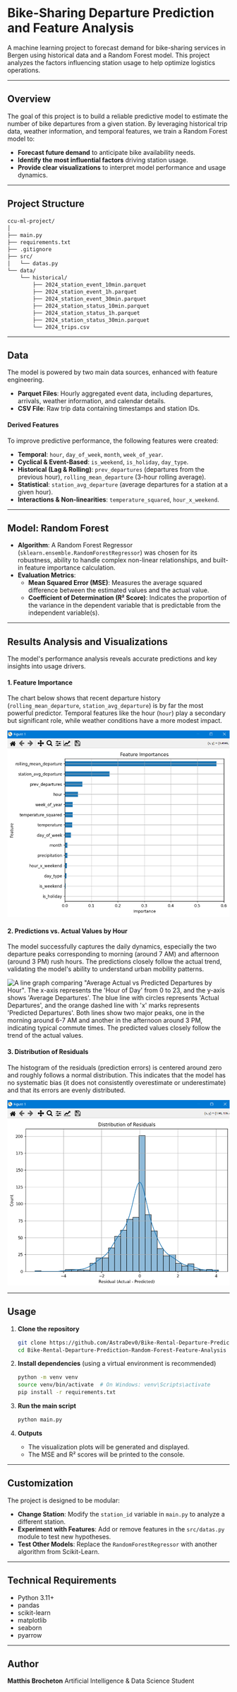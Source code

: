 # Bike-Sharing Departure Prediction and Feature Analysis

A machine learning project to forecast demand for bike-sharing services in Bergen using historical data and a Random Forest model. This project analyzes the factors influencing station usage to help optimize logistics operations.

---

## Overview

The goal of this project is to build a reliable predictive model to estimate the number of bike departures from a given station. By leveraging historical trip data, weather information, and temporal features, we train a Random Forest model to:
*   **Forecast future demand** to anticipate bike availability needs.
*   **Identify the most influential factors** driving station usage.
*   **Provide clear visualizations** to interpret model performance and usage dynamics.

---

## Project Structure

```
ccu-ml-project/
│
├── main.py
├── requirements.txt
├── .gitignore
├── src/
│   └── datas.py
└── data/
    └── historical/
        ├── 2024_station_event_10min.parquet
        ├── 2024_station_event_1h.parquet
        ├── 2024_station_event_30min.parquet
        ├── 2024_station_status_10min.parquet
        ├── 2024_station_status_1h.parquet
        ├── 2024_station_status_30min.parquet
        └── 2024_trips.csv
```

---

## Data

The model is powered by two main data sources, enhanced with feature engineering.

*   **Parquet Files**: Hourly aggregated event data, including departures, arrivals, weather information, and calendar details.
*   **CSV File**: Raw trip data containing timestamps and station IDs.

#### **Derived Features**

To improve predictive performance, the following features were created:

*   **Temporal**: `hour`, `day_of_week`, `month`, `week_of_year`.
*   **Cyclical & Event-Based**: `is_weekend`, `is_holiday`, `day_type`.
*   **Historical (Lag & Rolling)**: `prev_departures` (departures from the previous hour), `rolling_mean_departure` (3-hour rolling average).
*   **Statistical**: `station_avg_departure` (average departures for a station at a given hour).
*   **Interactions & Non-linearities**: `temperature_squared`, `hour_x_weekend`.

---

## Model: Random Forest

*   **Algorithm**: A Random Forest Regressor (`sklearn.ensemble.RandomForestRegressor`) was chosen for its robustness, ability to handle complex non-linear relationships, and built-in feature importance calculation.
*   **Evaluation Metrics**:
    *   **Mean Squared Error (MSE)**: Measures the average squared difference between the estimated values and the actual value.
    *   **Coefficient of Determination (R² Score)**: Indicates the proportion of the variance in the dependent variable that is predictable from the independent variable(s).

---

## Results Analysis and Visualizations

The model's performance analysis reveals accurate predictions and key insights into usage drivers.

#### 1. **Feature Importance**
The chart below shows that recent departure history (`rolling_mean_departure`, `station_avg_departure`) is by far the most powerful predictor. Temporal features like the hour (`hour`) play a secondary but significant role, while weather conditions have a more modest impact.

![A horizontal bar chart showing "Feature Importances". The most important feature is 'rolling_mean_departure' with an importance of over 0.5. This is followed by 'station_avg_departure', and 'prev_departures'. Other features like 'hour', 'week_of_year', and various temperature and date-related features have significantly lower importance.](https://github.com/AstraDev0/Bike-Rental-Departure-Prediction-Random-Forest-Feature-Analysis/raw/main/images/user_image_1.png)

#### 2. **Predictions vs. Actual Values by Hour**
The model successfully captures the daily dynamics, especially the two departure peaks corresponding to morning (around 7 AM) and afternoon (around 3 PM) rush hours. The predictions closely follow the actual trend, validating the model's ability to understand urban mobility patterns.

![A line graph comparing "Average Actual vs Predicted Departures by Hour". The x-axis represents the 'Hour of Day' from 0 to 23, and the y-axis shows 'Average Departures'. The blue line with circles represents 'Actual Departures', and the orange dashed line with 'x' marks represents 'Predicted Departures'. Both lines show two major peaks, one in the morning around 6-7 AM and another in the afternoon around 3 PM, indicating typical commute times. The predicted values closely follow the trend of the actual values.](https://github.com/AstraDev0/Bike-Rental-Departure-Prediction-Random-Forest-Feature-Analysis/raw/main/images/user_image_2.png)

#### 3. **Distribution of Residuals**
The histogram of the residuals (prediction errors) is centered around zero and roughly follows a normal distribution. This indicates that the model has no systematic bias (it does not consistently overestimate or underestimate) and that its errors are evenly distributed.

![A histogram with a density curve showing the "Distribution of Residuals". The x-axis is 'Residual (Actual - Predicted)' and the y-axis is 'Count'. The distribution is roughly bell-shaped and centered around 0, indicating that the model's errors are somewhat normally distributed with a slight tendency to underestimate (a peak just to the left of zero). Most residuals fall between -2 and 2.](https://github.com/AstraDev0/Bike-Rental-Departure-Prediction-Random-Forest-Feature-Analysis/raw/main/images/user_image_3.png)

---

## Usage

1.  **Clone the repository**
    ```bash
    git clone https://github.com/AstraDev0/Bike-Rental-Departure-Prediction-Random-Forest-Feature-Analysis
    cd Bike-Rental-Departure-Prediction-Random-Forest-Feature-Analysis
    ```

2.  **Install dependencies** (using a virtual environment is recommended)
    ```bash
    python -m venv venv
    source venv/bin/activate  # On Windows: venv\Scripts\activate
    pip install -r requirements.txt
    ```

3.  **Run the main script**
    ```bash
    python main.py
    ```

4.  **Outputs**
    *   The visualization plots will be generated and displayed.
    *   The MSE and R² scores will be printed to the console.

---

## Customization

The project is designed to be modular:
*   **Change Station**: Modify the `station_id` variable in `main.py` to analyze a different station.
*   **Experiment with Features**: Add or remove features in the `src/datas.py` module to test new hypotheses.
*   **Test Other Models**: Replace the `RandomForestRegressor` with another algorithm from Scikit-Learn.

---

## Technical Requirements

*   Python 3.11+
*   pandas
*   scikit-learn
*   matplotlib
*   seaborn
*   pyarrow

---

## Author

**Matthis Brocheton**
Artificial Intelligence & Data Science Student


